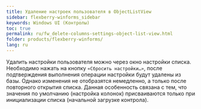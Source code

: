 ```yaml
---
title: Удаление настроек пользователя в ObjectListView
sidebar: flexberry-winforms_sidebar
keywords: Windows UI (Контролы)
toc: true
permalink: ru/fw_delete-columns-settings-object-list-view.html
folder: products/flexberry-winforms/
lang: ru
---
```


Удалить настройки пользователя можно через окно настройки списка. Необходимо нажать на кнопку `«Сбросить настройки…»`, после подтверждения выполнения операции настройки будут удалены из базы. Однако изменения не отобразятся немедленно, а только после повторного открытия списка. Данная особенность связана с тем, что значения по умолчанию (настройка колонок) присваиваются только при инициализации списка (начальной загрузке контрола).

